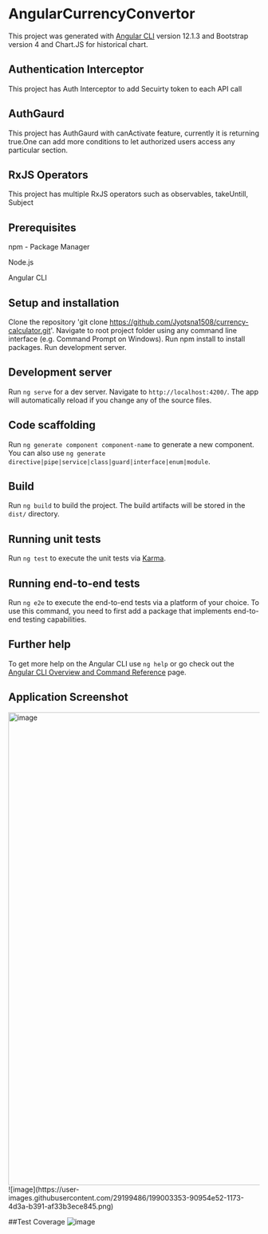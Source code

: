 # AngularCurrencyConvertor

This project was generated with [Angular CLI](https://github.com/angular/angular-cli) version 12.1.3 and Bootstrap version 4 and Chart.JS for historical chart.

## Authentication Interceptor
This project has Auth Interceptor to add Secuirty token to each API call

## AuthGaurd
This project has AuthGaurd with canActivate feature, currently it is returning true.One can add more conditions to let authorized users access any particular section.

## RxJS Operators
This project has multiple RxJS operators such as observables, takeUntill, Subject


## Prerequisites
  npm - Package Manager
  
  Node.js
 
  Angular CLI
  
## Setup and installation
  Clone the repository 'git clone https://github.com/Jyotsna1508/currency-calculator.git'.
  Navigate to root project folder using any command line interface (e.g. Command Prompt on Windows).
  Run npm install to install packages.
  Run development server.
  
## Development server

Run `ng serve` for a dev server. Navigate to `http://localhost:4200/`. The app will automatically reload if you change any of the source files.

## Code scaffolding

Run `ng generate component component-name` to generate a new component. You can also use `ng generate directive|pipe|service|class|guard|interface|enum|module`.

## Build

Run `ng build` to build the project. The build artifacts will be stored in the `dist/` directory.

## Running unit tests

Run `ng test` to execute the unit tests via [Karma](https://karma-runner.github.io).

## Running end-to-end tests

Run `ng e2e` to execute the end-to-end tests via a platform of your choice. To use this command, you need to first add a package that implements end-to-end testing capabilities.

## Further help

To get more help on the Angular CLI use `ng help` or go check out the [Angular CLI Overview and Command Reference](https://angular.io/cli) page.

## Application Screenshot
<img width="949" alt="image" src="https://user-images.githubusercontent.com/29199486/198946122-7db81fd5-6830-4ee0-bd05-e02fcd810601.png">
![image](https://user-images.githubusercontent.com/29199486/199003353-90954e52-1173-4d3a-b391-af33b3ece845.png)


##Test Coverage
![image](https://user-images.githubusercontent.com/29199486/199003444-1e071375-d815-4b9f-acf2-8bb05a3f5cff.png)





